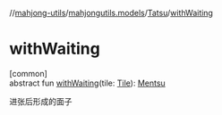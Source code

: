 //[mahjong-utils](../../../index.md)/[mahjongutils.models](../index.md)/[Tatsu](index.md)/[withWaiting](with-waiting.md)

# withWaiting

[common]\
abstract fun [withWaiting](with-waiting.md)(tile: [Tile](../-tile/index.md)): [Mentsu](../-mentsu/index.md)

进张后形成的面子
